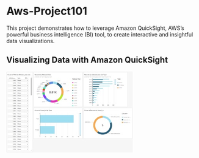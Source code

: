 # Aws-Project101
This project demonstrates how to leverage Amazon QuickSight, AWS’s powerful business intelligence (BI) tool, to create interactive and insightful data visualizations.

## Visualizing Data with Amazon QuickSight

![alt text](https://github.com/shegzee97/Aws-Project101/blob/a2bbc492d16d9811b4df55efbf08860b0bfc6def/dash.jpg)
